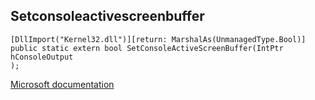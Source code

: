 ## Setconsoleactivescreenbuffer

```
[DllImport("Kernel32.dll")][return: MarshalAs(UnmanagedType.Bool)]
public static extern bool SetConsoleActiveScreenBuffer(IntPtr hConsoleOutput
);
```

[Microsoft documentation](TODO)
